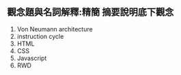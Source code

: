 ## 觀念題與名詞解釋:精簡 摘要說明底下觀念
1.	Von Neumann architecture
2.	instruction cycle
3.	HTML
4.	CSS
5.	Javascript
6.	RWD
